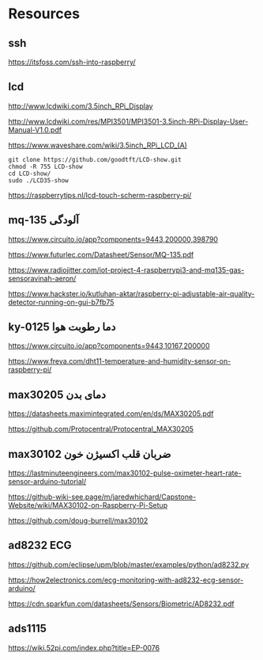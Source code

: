 # Resources

## ssh

https://itsfoss.com/ssh-into-raspberry/

## lcd

http://www.lcdwiki.com/3.5inch_RPi_Display

http://www.lcdwiki.com/res/MPI3501/MPI3501-3.5inch-RPi-Display-User-Manual-V1.0.pdf

https://www.waveshare.com/wiki/3.5inch_RPi_LCD_(A)

```
git clone https://github.com/goodtft/LCD-show.git
chmod -R 755 LCD-show
cd LCD-show/
sudo ./LCD35-show
```

https://raspberrytips.nl/lcd-touch-scherm-raspberry-pi/

## mq-135 آلودگی

https://www.circuito.io/app?components=9443,200000,398790

https://www.futurlec.com/Datasheet/Sensor/MQ-135.pdf

https://www.radiojitter.com/iot-project-4-raspberrypi3-and-mq135-gas-sensoravinah-aeron/

https://www.hackster.io/kutluhan-aktar/raspberry-pi-adjustable-air-quality-detector-running-on-gui-b7fb75

## ky-0125 دما رطوبت هوا

https://www.circuito.io/app?components=9443,10167,200000

https://www.freva.com/dht11-temperature-and-humidity-sensor-on-raspberry-pi/

## max30205 دمای بدن

https://datasheets.maximintegrated.com/en/ds/MAX30205.pdf

https://github.com/Protocentral/Protocentral_MAX30205

## max30102 ضربان قلب اکسیژن خون

https://lastminuteengineers.com/max30102-pulse-oximeter-heart-rate-sensor-arduino-tutorial/

https://github-wiki-see.page/m/jaredwhichard/Capstone-Website/wiki/MAX30102-on-Raspberry-Pi-Setup

https://github.com/doug-burrell/max30102

## ad8232 ECG

https://github.com/eclipse/upm/blob/master/examples/python/ad8232.py

https://how2electronics.com/ecg-monitoring-with-ad8232-ecg-sensor-arduino/

https://cdn.sparkfun.com/datasheets/Sensors/Biometric/AD8232.pdf

## ads1115

https://wiki.52pi.com/index.php?title=EP-0076
